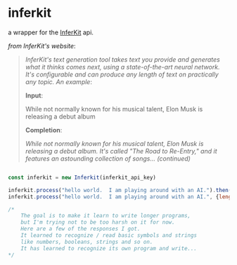 # inferkit
a wrapper for the [InferKit](https://inferkit.com) api.


*from InferKit's website*:
> *InferKit's text generation tool takes text you provide and generates what it thinks comes next, using a state-of-the-art neural network. It's configurable and can produce any length of text on practically any topic. An example*:
>
> **Input**:
>
> While not normally known for his musical talent, Elon Musk is releasing a debut album
>
> **Completion**:
>
> *While not normally known for his musical talent, Elon Musk is releasing a debut album. It's called "The Road to Re-Entry," and it features an astounding collection of songs... (continued)*


```javascript

const inferkit = new Inferkit(inferkit_api_key)

inferkit.process("hello world.  I am playing around with an AI.").then(console.log)
inferkit.process("hello world.  I am playing around with an AI.", {length: 100}).then(console.log)

/*
	The goal is to make it learn to write longer programs, 
	but I'm trying not to be too harsh on it for now. 
	Here are a few of the responses I got. 
	It learned to recognize / read basic symbols and strings 
	like numbers, booleans, strings and so on. 
	It has learned to recognize its own program and write...
*/
````